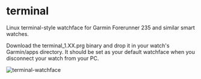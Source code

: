 # terminal
Linux terminal-style watchface for Garmin Forerunner 235 and similar smart watches.

Download the terminal_1.XX.prg binary and drop it in your watch's Garmin/apps directory. It should be set as your default watchface when you disconnect your watch from your PC.

![terminal-watchface](terminal/image001.png?raw=true "terminal-watchface")
